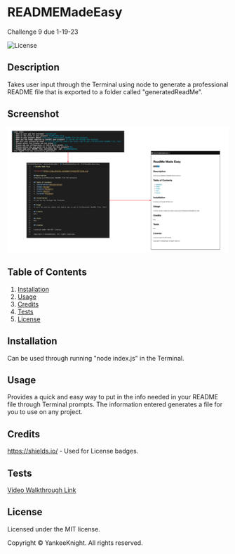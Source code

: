 # READMEMadeEasy
Challenge 9 due 1-19-23

![License](https://img.shields.io/badge/license-MIT-blue.svg)

## Description
Takes user input through the Terminal using node to generate a professional README file that is exported to a folder called "generatedReadMe".

## Screenshot
![Screenshot of Process Flow](./assets/images/screenshot.png)

## Table of Contents
1. [Installation](#installation)
2. [Usage](#usage)
3. [Credits](#credits)
4. [Tests](#tests)
5. [License](#license)

## Installation
Can be used through running "node index.js" in the Terminal.

## Usage
Provides a quick and easy way to put in the info needed in your README file through Terminal prompts. The information entered generates a file for you to use on any project. 

## Credits
https://shields.io/ - Used for License badges.

## Tests
[Video Walkthrough Link](https://drive.google.com/file/d/1TqdcqAZiYKoB1cH-H8rIOE5n2mF1a7xx/view?usp=share_link)

## License

Licensed under the MIT license.

Copyright © YankeeKnight. All rights reserved.
